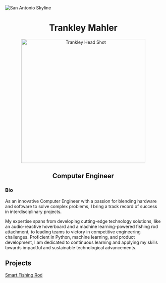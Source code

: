 <img alt="San Antonio Skyline" src="https://www.beecreekphoto.com/images/xl/san-antonio-skyline-twilight-pano-D85_2913.jpg">

<h1 align="center"> Trankley Mahler </h1>

<p align="center"><img alt="Trankley Head Shot" src="https://media.licdn.com/dms/image/C5603AQE7ywL7RZrFug/profile-displayphoto-shrink_800_800/0/1659469587140?e=1720051200&v=beta&t=-ZtvCRjtyLgi8VTgsFmxkFUIi4_Gf4PTcG8SKeuJN4s" width ="400">

<h2 align="center"> Computer Engineer </h2>

<h3>Bio</h3>

As an innovative Computer Engineer with a passion for blending hardware and software to solve complex problems, I bring a track record of success in interdisciplinary projects. 

My expertise spans from developing cutting-edge technology solutions, like an audio-reactive hoverboard and a machine learning-powered fishing rod attachment, to leading teams to victory in competitive engineering challenges. Proficient in Python, machine learning, and product development, I am dedicated to continuous learning and applying my skills towards impactful and sustainable technological advancements.

<h2>Projects</h2>

<a href="https://trankley.github.io/academic/Smart_Fishing_Rod">Smart Fishing Rod</a>
